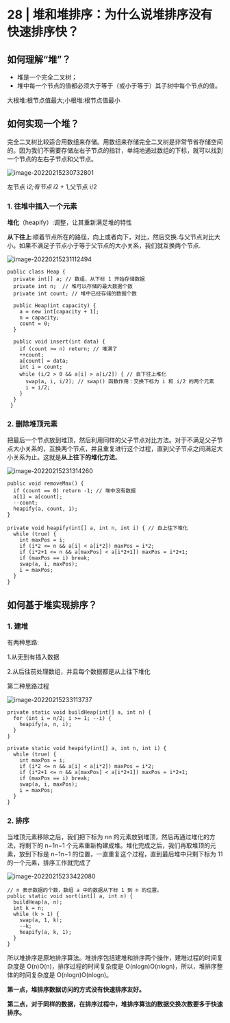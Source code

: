 # 28 | 堆和堆排序：为什么说堆排序没有快速排序快？

## 如何理解“堆”？

- 堆是一个完全二叉树；
- 堆中每一个节点的值都必须大于等于（或小于等于）其子树中每个节点的值。

大根堆:根节点值最大;小根堆:根节点值最小

## 如何实现一个堆？

完全二叉树比较适合用数组来存储。用数组来存储完全二叉树是非常节省存储空间的。因为我们不需要存储左右子节点的指针，单纯地通过数组的下标，就可以找到一个节点的左右子节点和父节点。

![image-20220215230732801](C:\Users\Administrator\AppData\Roaming\Typora\typora-user-images\image-20220215230732801.png)

左节点 i*2;有节点 i*2 + 1,父节点 i/2

### 1. 往堆中插入一个元素

**堆化**（heapify）:调整，让其重新满足堆的特性

**从下往上**:顺着节点所在的路径，向上或者向下，对比，然后交换.与父节点对比大小。如果不满足子节点小于等于父节点的大小关系，我们就互换两个节点.

![image-20220215231112494](C:\Users\Administrator\AppData\Roaming\Typora\typora-user-images\image-20220215231112494.png)

```
public class Heap {
  private int[] a; // 数组，从下标 1 开始存储数据
  private int n;  // 堆可以存储的最大数据个数
  private int count; // 堆中已经存储的数据个数
 
  public Heap(int capacity) {
    a = new int[capacity + 1];
    n = capacity;
    count = 0;
  }
 
  public void insert(int data) {
    if (count >= n) return; // 堆满了
    ++count;
    a[count] = data;
    int i = count;
    while (i/2 > 0 && a[i] > a[i/2]) { // 自下往上堆化
      swap(a, i, i/2); // swap() 函数作用：交换下标为 i 和 i/2 的两个元素
      i = i/2;
    }
  }
 }
```

### 2. 删除堆顶元素

把最后一个节点放到堆顶，然后利用同样的父子节点对比方法。对于不满足父子节点大小关系的，互换两个节点，并且重复进行这个过程，直到父子节点之间满足大小关系为止。这就是**从上往下的堆化方法**。

![image-20220215231314260](C:\Users\Administrator\AppData\Roaming\Typora\typora-user-images\image-20220215231314260.png)

```
public void removeMax() {
  if (count == 0) return -1; // 堆中没有数据
  a[1] = a[count];
  --count;
  heapify(a, count, 1);
}
 
private void heapify(int[] a, int n, int i) { // 自上往下堆化
  while (true) {
    int maxPos = i;
    if (i*2 <= n && a[i] < a[i*2]) maxPos = i*2;
    if (i*2+1 <= n && a[maxPos] < a[i*2+1]) maxPos = i*2+1;
    if (maxPos == i) break;
    swap(a, i, maxPos);
    i = maxPos;
  }
}
```

## 如何基于堆实现排序？

### 1. 建堆

有两种思路:

1.从无到有插入数据

2.从后往前处理数组，并且每个数据都是从上往下堆化



第二种思路过程

![image-20220215233113737](C:\Users\Administrator\AppData\Roaming\Typora\typora-user-images\image-20220215233113737.png)

```
private static void buildHeap(int[] a, int n) {
  for (int i = n/2; i >= 1; --i) {
    heapify(a, n, i);
  }
}
 
private static void heapify(int[] a, int n, int i) {
  while (true) {
    int maxPos = i;
    if (i*2 <= n && a[i] < a[i*2]) maxPos = i*2;
    if (i*2+1 <= n && a[maxPos] < a[i*2+1]) maxPos = i*2+1;
    if (maxPos == i) break;
    swap(a, i, maxPos);
    i = maxPos;
  }
}
```

### 2. 排序

当堆顶元素移除之后，我们把下标为 nn 的元素放到堆顶，然后再通过堆化的方法，将剩下的 n−1n−1 个元素重新构建成堆。堆化完成之后，我们再取堆顶的元素，放到下标是 n−1n−1 的位置，一直重复这个过程，直到最后堆中只剩下标为 11 的一个元素，排序工作就完成了

![image-20220215233422080](C:\Users\Administrator\AppData\Roaming\Typora\typora-user-images\image-20220215233422080.png)

```
// n 表示数据的个数，数组 a 中的数据从下标 1 到 n 的位置。
public static void sort(int[] a, int n) {
  buildHeap(a, n);
  int k = n;
  while (k > 1) {
    swap(a, 1, k);
    --k;
    heapify(a, k, 1);
  }
}
```

所以堆排序是原地排序算法。堆排序包括建堆和排序两个操作，建堆过程的时间复杂度是 O(n)O(n)，排序过程的时间复杂度是 O(nlogn)O(nlog⁡n)，所以，堆排序整体的时间复杂度是 O(nlogn)O(nlog⁡n)。



**第一点，堆排序数据访问的方式没有快速排序友好。**

**第二点，对于同样的数据，在排序过程中，堆排序算法的数据交换次数要多于快速排序。**